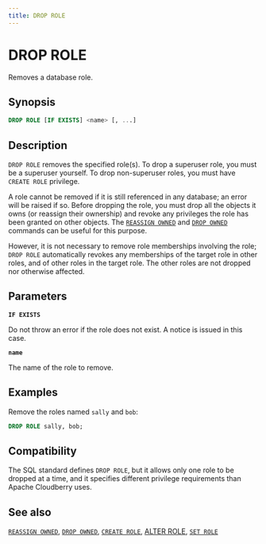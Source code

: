 ```yaml
---
title: DROP ROLE
---
```


# DROP ROLE

Removes a database role.

## Synopsis

```sql
DROP ROLE [IF EXISTS] <name> [, ...]
```

## Description

`DROP ROLE` removes the specified role(s). To drop a superuser role, you must be a superuser yourself. To drop non-superuser roles, you must have `CREATE ROLE` privilege.

A role cannot be removed if it is still referenced in any database; an error will be raised if so. Before dropping the role, you must drop all the objects it owns (or reassign their ownership) and revoke any privileges the role has been granted on other objects. The [`REASSIGN OWNED`](/docs/sql-stmts/reassign-owned.md) and [`DROP OWNED`](/docs/sql-stmts/drop-owned.md) commands can be useful for this purpose.

However, it is not necessary to remove role memberships involving the role; `DROP ROLE` automatically revokes any memberships of the target role in other roles, and of other roles in the target role. The other roles are not dropped nor otherwise affected.

## Parameters

**`IF EXISTS`**

Do not throw an error if the role does not exist. A notice is issued in this case.

**`name`**

The name of the role to remove.

## Examples

Remove the roles named `sally` and `bob`:

```sql
DROP ROLE sally, bob;
```

## Compatibility

The SQL standard defines `DROP ROLE`, but it allows only one role to be dropped at a time, and it specifies different privilege requirements than Apache Cloudberry uses.

## See also

[`REASSIGN OWNED`](/docs/sql-stmts/reassign-owned.md), [`DROP OWNED`](/docs/sql-stmts/drop-owned.md), [`CREATE ROLE`](/docs/sql-stmts/create-role.md), [ALTER ROLE](/docs/sql-stmts/alter-role.md), [`SET ROLE`](/docs/sql-stmts/set-role.md)

